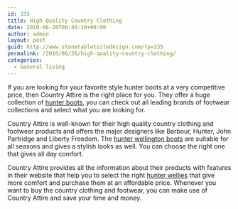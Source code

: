 ```yaml
---
id: 335
title: High Quality Country Clothing
date: 2010-06-26T00:44:10+00:00
author: admin
layout: post
guid: http://www.stonetabletsitedesign.com/?p=335
permalink: /2010/06/26/high-quality-country-clothing/
categories:
  - General living
---
```

If you are looking for your favorite style hunter boots at a very competitive price, then Country Attire is the right place for you. They offer a huge collection of [hunter boots](https://www.countryattire.com/), you can check out all leading brands of footwear collections and select what you are looking for.

Country Attire is well-known for their high quality country clothing and footwear products and offers the major designers like Barbour, Hunter, John Partridge and Liberty Freedom. The [hunter wellington boots](https://www.countryattire.com/) are suitable for all seasons and gives a stylish looks as well. You can choose the right one that gives all day comfort.

Country Attire provides all the information about their products with features in their website that help you to select the right [hunter wellies](https://www.countryattire.com/) that give more comfort and purchase them at an affordable price. Whenever you want to buy the country clothing and footwear, you can make use of Country Attire and save your time and money.